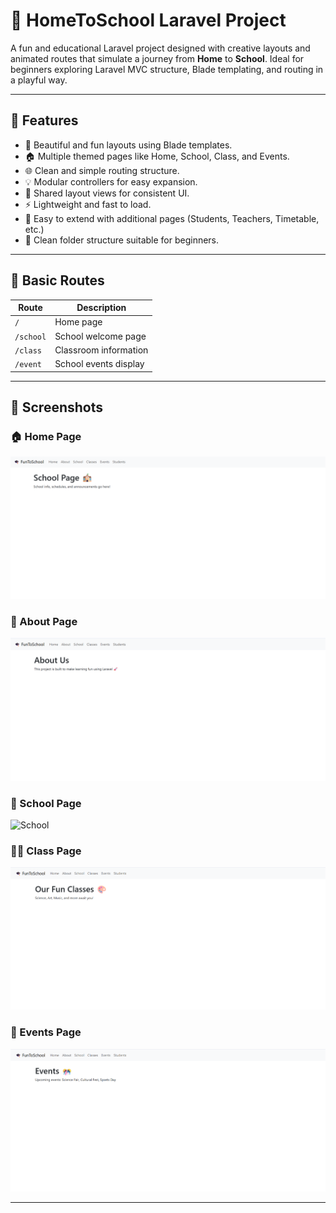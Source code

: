 # 🏫 HomeToSchool Laravel Project

A fun and educational Laravel project designed with creative layouts and animated routes that simulate a journey from **Home** to **School**. Ideal for beginners exploring Laravel MVC structure, Blade templating, and routing in a playful way.

---

## 🚀 Features

- 🎨 Beautiful and fun layouts using Blade templates.
- 🏠 Multiple themed pages like Home, School, Class, and Events.
- 🌐 Clean and simple routing structure.
- 💡 Modular controllers for easy expansion.
- 📄 Shared layout views for consistent UI.
- ⚡ Lightweight and fast to load.
- 🧩 Easy to extend with additional pages (Students, Teachers, Timetable, etc.)
- 📁 Clean folder structure suitable for beginners.

---

## 📂 Basic Routes

| Route        | Description             |
|--------------|-------------------------|
| `/`          | Home page               |
| `/school`    | School welcome page     |
| `/class`     | Classroom information   |
| `/event`     | School events display   |

---

## 📸 Screenshots

### 🏠 Home Page  
![Home](screenshots/Home.png)

### 🧩 About Page  
![About](screenshots/About-us.png)

### 🏫 School Page  
![School](screenshots/school.png)

### 🧑‍🏫 Class Page  
![Class](screenshots/classes.png)

### 🎉 Events Page  
![Events](screenshots/Events.png)

---


